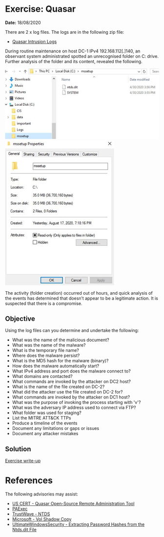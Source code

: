 # Exercise: Quasar
**Date:** 18/08/2020

There are 2 x log files. The logs are in the following zip file:

+ [Quasar Intrusion Logs](https://github.com/hostintrusion/scenarios/blob/master/2020-08-Quasar.zip)

During routine maintenance on host DC-1 IPv4 192.168.112\[.\]140, an observant system administrated spotted an unrecognised folder on C: drive. Further analysis of the folder and its content, revealed the following.

![files1](compromise-files1.JPG)
![files2](compromise-files2.JPG)

The activity (folder creation) occurred out of hours, and quick analysis of the events has determined that doesn’t appear to be a legitimate action. It is suspected that there is a compromise.

## Objective
Using the log files can you determine and undertake the following:

+ What was the name of the malicious document?
+ What was the name of the malware?
+ What is the temporary file name?
+ Where does the malware persist?
+ What is the MD5 hash for the malware (binary)?
+ How does the malware automatically start?
+ What IPv4 address and port does the malware connect to? 
+ What domains are contacted?
+ What commands are invoked by the attacker on DC2 host?
+ What is the name of the file created on DC-2?
+ What did the attacker use the file created on DC-2 for?
+ What commands are invoked by the attacker on DC1 host?
+ What was the purpose of invoking the process starting with 'v'?
+ What was the adversary IP address used to connect via FTP?
+ What folder was used for staging?
+ List the MITRE ATT&CK TTPs
+ Produce a timeline of the events
+ Document any limitations or gaps or issues
+ Document any attacker mistakes

## Solution
[Exercise write-up](quasar-solution.md)

# References
The following advisories may assist:
+ [US CERT - Quasar Open-Source Remote Administration Tool](https://us-cert.cisa.gov/ncas/analysis-reports/AR18-352A)
+ [PAExec](https://www2.poweradmin.com/paexec/)
+ [TrustWave - NTDS](https://www.trustwave.com/en-us/resources/blogs/spiderlabs-blog/tutorial-for-ntds-goodness-vssadmin-wmis-ntdsdit-system/)
+ [Microsoft - Vol Shadow Copy](https://docs.microsoft.com/en-us/windows-server/storage/file-server/volume-shadow-copy-service)
+ [UltimateWindowsSecurity - Extracting Password Hashes from the Ntds.dit File](https://www.ultimatewindowssecurity.com/blog/default.aspx?d=10/2017)
